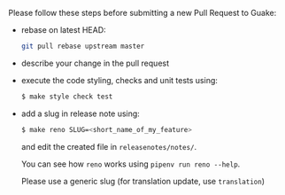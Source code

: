 Please follow these steps before submitting a new Pull Request to Guake:

- rebase on latest HEAD:

  ```bash
  git pull rebase upstream master
  ```
- describe your change in the pull request

- execute the code styling, checks and unit tests using:

  ```bash
  $ make style check test
  ```

- add a slug in release note using:

  ```bash
  $ make reno SLUG=<short_name_of_my_feature>
  ```
  and edit the created file in `releasenotes/notes/`.

  You can see how `reno` works using `pipenv run reno --help`.

  Please use a generic slug (for translation update, use `translation`)
